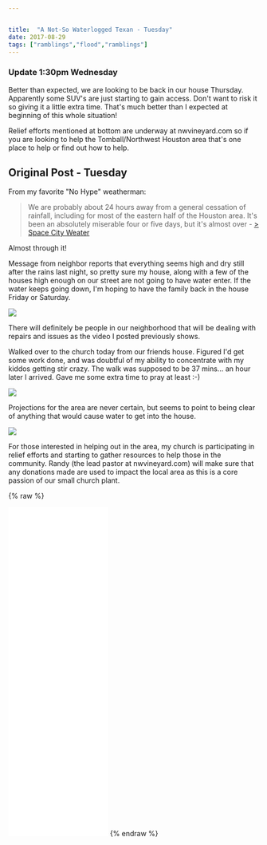 ```yaml
---


title:  "A Not-So Waterlogged Texan - Tuesday"
date: 2017-08-29
tags: ["ramblings","flood","ramblings"]
---
```


### Update 1:30pm Wednesday

Better than expected, we are looking to be back in our house Thursday. Apparently some SUV's are just starting to gain access. Don't want to risk it so giving it a little extra time. That's much better than I expected at beginning of this whole situation!

Relief efforts mentioned at bottom are underway at nwvineyard.com so if you are looking to help the Tomball/Northwest Houston area that's one place to help or find out how to help.

## Original Post - Tuesday

From my favorite "No Hype" weatherman:

> We are probably about 24 hours away from a general cessation of rainfall, including for most of the eastern half of the Houston area. It's been an absolutely miserable four or five days, but it's almost over - [> Space City Weater](http://bit.ly/2vBCM7X)

Almost through it!

Message from neighbor reports that everything seems high and dry still after the rains last night, so pretty sure my house, along with a few of the houses high enough on our street are not going to have water enter. If the water keeps going down, I'm hoping to have the family back in the house Friday or Saturday.

![](/assets/img/Sarah+caught+a+shot+of+me+as+I+was+examining+the+water+progress+Sunday.jpgSarah+caught+a+shot+of+me+as+I+was+examining+the+water+progress+Sunday?format=original)

There will definitely be people in our neighborhood that will be dealing with repairs and issues as the video I posted previously shows.

Walked over to the church today from our friends house. Figured I'd get some work done, and was doubtful of my ability to concentrate with my kiddos getting stir crazy. The walk was supposed to be 37 mins... an hour later I arrived. Gave me some extra time to pray at least :-)

![](/assets/img/a+longer+walk+than+intended...+but+i%27m+a+guy.+We+don%27t+need+directions%21a+longer+walk+than+intended...+but+i%27m+a+guy.+We+don%27t+need+directions%21?format=original)

Projections for the area are never certain, but seems to point to being clear of anything that would cause water to get into the house.

![](/assets/img/Gettysburg+-+That%27s+what+google+maps+calls+this+spot.jpgGettysburg+-+That%27s+what+google+maps+calls+this+spot?format=original)

For those interested in helping out in the area, my church is participating in relief efforts and starting to gather resources to help those in the community. Randy (the lead pastor at nwvineyard.com) will make sure that any donations made are used to impact the local area as this is a core passion of our small church plant.

{% raw %}
 <iframe src="video.php?href=https%3A%2F%2Fwww.facebook.com%2Frandy.whittemore.7%2Fvideos%2F10213558913424645%2F&width=200&show_text=true&appId=169909920247926&height=532" width="200" height="660" style="border:none;overflow:auto" scrolling="no" frameborder="0" allowTransparency="true" allowFullScreen="true"></iframe>
{% endraw %}
